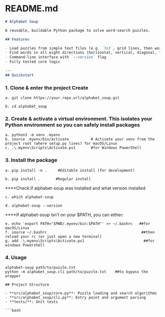 

# README.md
```markdown
# Alphabet Soup

A reusable, buildable Python package to solve word-search puzzles.

## Features

- Load puzzles from simple text files (e.g. `3x3`, grid lines, then word list)
- Find words in all eight directions (horizontal, vertical, diagonal, forwards & backwards)
- Command-line interface with `--version` flag
- Fully tested core logic

---
## Quickstart
```
### 1. Clone & enter the project Create 

    a. git clone https://your.repo.url/alphabet_soup.git

    b. cd alphabet_soup

### 2. Create & activate a virtual environment. This isolates your Python environment so you can safely install packages
    a. python3 -m venv .myenv
    b. source .myenv/bin/activate          # Activate your venv from the project root (where setup.py lives) for macOS/Linux
    c. .\.myenv\Scripts\Activate.ps1       #for Windows PowerShell

### 3. Install the package
    a. pip install -e .     #Editable install (for development)

    b. pip install .       #Regular install
  ****Check if alphabet-soup was installed and what version installed
  
    c. which alphabet-soup
       
    d. alphabet-soup --version

****If alphabet-soup isn’t on your $PATH, you can either:

    e. echo 'export PATH="$PWD/.myenv/bin:$PATH"' >> ~/.bashrc   ##for  macOS/Linux
    f. source ~/.bashrc                                           ##then reload your rc (or just open a new terminal)
    g. add .\.myenv\Scripts\Activate.ps1                           ##for windows Powershell
   

### 4. Usage
    alphabet-soup path/to/puzzle.txt
    python -m alphabet_soup.cli path/to/puzzle.txt    ##to bypass the wrapper

```
## Project Structure

- **src/alphabet_soup/core.py**: Puzzle loading and search algorithms
- **src/alphabet_soup/cli.py**: Entry point and argument parsing
- **tests/**: Unit tests

```bash

